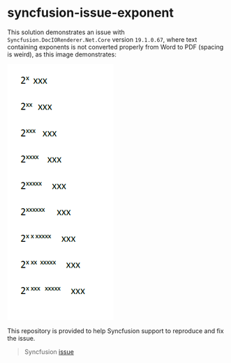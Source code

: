 # syncfusion-issue-exponent

This solution demonstrates an issue with `Syncfusion.DocIORenderer.Net.Core` version `19.1.0.67`, where text containing exponents is not converted properly from Word to PDF (spacing is weird), as this image demonstrates:

![Exponent-fail-output](Exponent-fail-output.png)

This repository is provided to help Syncfusion support to reproduce and fix the issue.

> Syncfusion [issue](https://www.syncfusion.com/support/directtrac/incidents/331611)
